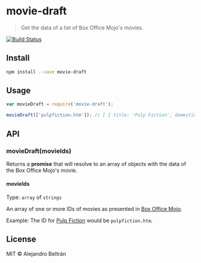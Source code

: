 # movie-draft

> Get the data of a list of Box Office Mojo's movies.

[![Build Status](https://travis-ci.org/alebelcor/movie-draft.svg)](https://travis-ci.org/alebelcor/movie-draft)

## Install

```bash
npm install --save movie-draft
```

## Usage

```js
var movieDraft = require('movie-draft');

movieDraft(['pulpfiction.htm']); // [ { title: 'Pulp Fiction', domesticGross: 107928762 } ]
```

## API

### movieDraft(movieIds)

Returns a **promise** that will resolve to an array of objects with the data of the Box Office Mojo's movie.

#### movieIds

Type: `array` of `strings`

An array of one or more IDs of movies as presented in [Box Office Mojo](http://www.boxofficemojo.com/).

Example: The ID for [Pulp Fiction](http://www.boxofficemojo.com/movies/?id=pulpfiction.htm) would be `pulpfiction.htm`.

## License

MIT © Alejandro Beltrán
